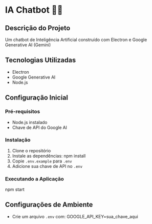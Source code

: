 # IA Chatbot 🤖💬

## Descrição do Projeto
Um chatbot de Inteligência Artificial construído com Electron e Google Generative AI (Gemini)

## Tecnologias Utilizadas
- Electron
- Google Generative AI
- Node.js

## Configuração Inicial

### Pré-requisitos
- Node.js instalado
- Chave de API do Google AI

### Instalação
1. Clone o repositório
2. Instale as dependências:
npm install
3. Copie `.env.example` para `.env`
4. Adicione sua chave de API no `.env`

### Executando a Aplicação
npm start


## Configurações de Ambiente
- Crie um arquivo `.env` com:
GOOGLE_API_KEY=sua_chave_aqui
